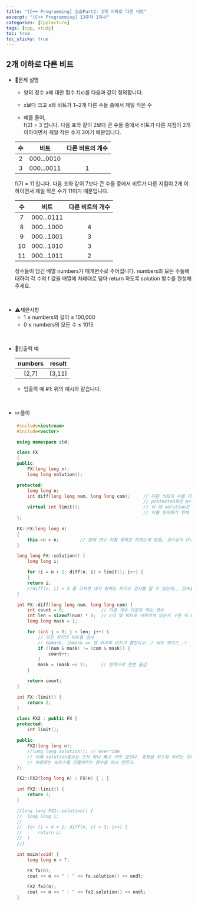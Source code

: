 ```yaml
---
title: "[C++ Programming] 실습Part2: 2개 이하로 다른 비트"
excerpt: "[C++ Programming] 13주차 1차시"
categories: [Cpplecture]
tags: [cpp, study]
toc: true
toc_sticky: true
---
```


## 2개 이하로 다른 비트

+ 📝문제 설명 

    + 양의 정수 x에 대한 함수 f(x)를 다음과 같이 정의합니다.
    + x보다 크고 x와 비트가 1~2개 다른 수들 중에서 제일 작은 수 
    
    + 예를 들어,  
    f(2) = 3 입니다. 다음 표와 같이 2보다 큰 수들 중에서 비트가 다른 지점이 2개 이하이면서 제일 작은 수가 3이기 때문입니다.
        
   | 수 |	비트 |	다른 비트의 개수 |
   |:--:|:-----:|:----------------:|
   | 2	| 000...0010| |	
    | 3 | 	000...0011 | 	1 |  

    f(7) = 11 입니다. 다음 표와 같이 7보다 큰 수들 중에서 비트가 다른 지점이 2개 이하이면서 제일 작은 수가 11이기 때문입니다.
    
    |수 | 	비트 |	다른 비트의 개수 |
    |:--:|:----:|:----------------:|
    | 7 |	000...0111 | 	 |
    | 8 |	000...1000 | 	4 |
    | 9 |	000...1001 | 	3 |
    | 10 |	000...1010 | 	3 |
    | 11 |	000...1011 | 	2 |

    정수들이 담긴 배열 numbers가 매개변수로 주어집니다. numbers의 모든 수들에 대하여 각 수의 f 값을 배열에 차례대로 담아 return 하도록 solution 함수를 완성해주세요.

<br/>

+ ⚠️제한사항
    + 1 ≤ numbers의 길이 ≤ 100,000
    + 0 ≤ numbers의 모든 수 ≤ 1015
    
<br/>

+ 📜입출력 예

   |  numbers       |       result      | 
   | :-----------: | :---------------: | 
   | [2,7]  |   [3,11]   | 

   + 입출력 예 #1: 위의 예시와 같습니다.

<br/>

+ ✏️풀이

```cpp
    #include<iostream>
    #include<vector>

    using namespace std;

    class FX
    {
    public:
        FX(long long n);
        long long solution();

    protected:
        long long n;
        int diff(long long num, long long com);		// 다른 비트의 수를 리턴하는 함수
                                                    // protected혹은 private영역으로 선언해줌
        virtual int limit();						// 이 때 solution은 FX에만 있기 때문에 limit이 FX의 limit만 호출된다. 
                                                    // 이를 방지하기 위해 virtual을 선언해주어야 한다
    };

    FX::FX(long long n)
    {
        this->n = n;		// 원래 변수 이름 중복은 피하는게 맞음, 교수님이 this 쓰는거 보여주려고 일부로
    }

    long long FX::solution() {
        long long i;

        for (i = n + 1; diff(n, i) > limit(); i++) {
        }
        return i;
        //diff(n, i) > 2 를 고치면 내가 원하는 자리수 검사를 할 수 있는데,, 상속을 이용하는 것이 좋음
    }

    int FX::diff(long long num, long long com) {
        int count = 0;				// 다른 개수 카운트 하는 변수
        int len = sizeof(num) * 8;	// n이 몇 비트로 이루어져 있는지 구한 뒤 8을 곱해 맞춰줌
        long long mask = 1;

        for (int j = 0; j < len; j++) {
            // 모든 자리의 비트를 검사
            // n&mask, i&mask => 맨 마지막 비트가 뽑힌다고..? 비트 와이즈..?
            if ((num & mask) != (com & mask)) {
                count++;
            }
            mask = (mask << 1);		// 왼쪽으로 한번 옮김
        }

        return count;
    }

    int FX::limit() {
        return 2;
    }

    class FX2 : public FX {
    protected:
        int limit();

    public:
        FX2(long long n);
        //long long solution();	// override
        // 이때 solution함수는 숫자 하나 빼고 거의 겹친다. 중복을 최소화 시키는 것이 c++의 철학이므로 수정할 필요가 있다.
        // 허용하는 비트수를 만들어주는 함수를 하나 만든다.
    };

    FX2::FX2(long long n) : FX(n) { ; }

    int FX2::limit() {
        return 3;
    }	

    //long long FX2::solution() {
    //	long long i;
    //
    //	for (i = n + 1; diff(n, i) > 3; i++) {
    //		return i;
    //	}
    //}

    int main(void) {
        long long n = 7;

        FX fx(n);
        cout << n << " : " << fx.solution() << endl;

        FX2 fx2(n);
        cout << n << " : " << fx2.solution() << endl;
    }    
```